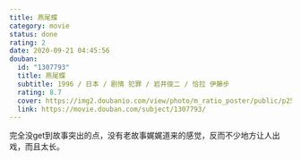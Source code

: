 ```yaml
---
title: 燕尾蝶
category: movie
status: done
rating: 2
date: 2020-09-21 04:45:56
douban:
  id: "1307793"
  title: 燕尾蝶
  subtitle: 1996 / 日本 / 剧情 犯罪 / 岩井俊二 / 恰拉 伊藤步
  rating: 8.7
  cover: https://img2.doubanio.com/view/photo/m_ratio_poster/public/p2563987203.jpg
  link: https://movie.douban.com/subject/1307793/
---
```


完全没get到故事突出的点，没有老故事娓娓道来的感觉，反而不少地方让人出戏，而且太长。